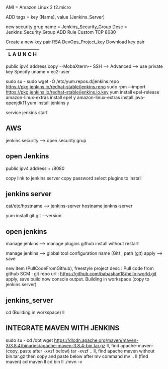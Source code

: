 AMI = Amazon Linux 2
t2.micro

ADD tags = key (Name), value (Jenkins_Server)

new security grup 
name = Jenkins_Security_Group
Desc = Jenkins_Security_Group
ADD Rule
Custom TCP 8080

Create a new key pair
RSA
DevOps_Project_key
Download key pair

| L A U N C H |
|-------------|

public ipv4 address copy
--MobaXterm--
SSH --> Advanced --> use private key
Specify uname = ec2-user

sudo su -
sudo wget -O /etc/yum.repos.d/jenkins.repo https://pkg.jenkins.io/redhat-stable/jenkins.repo
sudo rpm --import https://pkg.jenkins.io/redhat-stable/jenkins.io.key
yum install epel-release
amazon-linux-extras install epel
y
amazon-linux-extras install java-openjdk11
yum install jenkins
y

service jenkins start

AWS 
----     
jenkins security --> open security grup

open Jenkins
------------
public ipv4 address + /8080

copy link to jenkins server
copy password
select plugins to install

jenkins server
--------------
cat/etc/hostname --> jenkins-server
hostname jenkns-server

yum install git
git --version

open jenkins
------------
manage jenkins --> manage plugins
github install without restart

manage jenkins --> global tool configuration
name (Git) , path (git)
apply --> save

new item (PullCodeFromGithub), freestyle project
desc      : Pull code from github
SCM       : git
repo url  : https://github.com/babastian18/hello-world.git
apply, save
build now
console output. Building in workspace (copy to jenkins server)

jenkins_server
--------------
cd (Building in workspace)
ll

INTEGRATE MAVEN WITH JENKINS
----------------------------
sudo su - 
cd /opt
wget https://dlcdn.apache.org/maven/maven-3/3.8.4/binaries/apache-maven-3.8.4-bin.tar.gz
ll, find apache-maven-(copy, paste after -xvzf below)
tar -xvzf ..
ll, find apache maven without bin.tar.gz then copy and paste below after mv command
mv ..
ll (find maven)
cd maven
ll
cd bin
ll
./mvn -v







